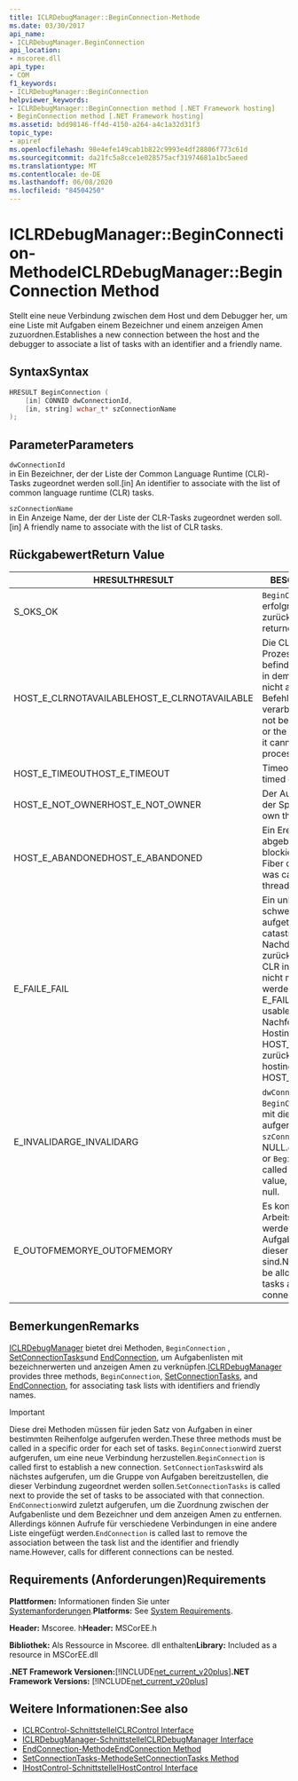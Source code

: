 ```yaml
---
title: ICLRDebugManager::BeginConnection-Methode
ms.date: 03/30/2017
api_name:
- ICLRDebugManager.BeginConnection
api_location:
- mscoree.dll
api_type:
- COM
f1_keywords:
- ICLRDebugManager::BeginConnection
helpviewer_keywords:
- ICLRDebugManager::BeginConnection method [.NET Framework hosting]
- BeginConnection method [.NET Framework hosting]
ms.assetid: bdd98146-ff4d-4150-a264-a4c1a32d31f3
topic_type:
- apiref
ms.openlocfilehash: 98e4efe149cab1b822c9993e4df28806f773c61d
ms.sourcegitcommit: da21fc5a8cce1e028575acf31974681a1bc5aeed
ms.translationtype: MT
ms.contentlocale: de-DE
ms.lasthandoff: 06/08/2020
ms.locfileid: "84504250"
---
```

# <a name="iclrdebugmanagerbeginconnection-method"></a><span data-ttu-id="d42b3-102">ICLRDebugManager::BeginConnection-Methode</span><span class="sxs-lookup"><span data-stu-id="d42b3-102">ICLRDebugManager::BeginConnection Method</span></span>
<span data-ttu-id="d42b3-103">Stellt eine neue Verbindung zwischen dem Host und dem Debugger her, um eine Liste mit Aufgaben einem Bezeichner und einem anzeigen Amen zuzuordnen.</span><span class="sxs-lookup"><span data-stu-id="d42b3-103">Establishes a new connection between the host and the debugger to associate a list of tasks with an identifier and a friendly name.</span></span>  
  
## <a name="syntax"></a><span data-ttu-id="d42b3-104">Syntax</span><span class="sxs-lookup"><span data-stu-id="d42b3-104">Syntax</span></span>  
  
```cpp  
HRESULT BeginConnection (  
    [in] CONNID dwConnectionId,  
    [in, string] wchar_t* szConnectionName  
);  
```  
  
## <a name="parameters"></a><span data-ttu-id="d42b3-105">Parameter</span><span class="sxs-lookup"><span data-stu-id="d42b3-105">Parameters</span></span>  
 `dwConnectionId`  
 <span data-ttu-id="d42b3-106">in Ein Bezeichner, der der Liste der Common Language Runtime (CLR)-Tasks zugeordnet werden soll.</span><span class="sxs-lookup"><span data-stu-id="d42b3-106">[in] An identifier to associate with the list of common language runtime (CLR) tasks.</span></span>  
  
 `szConnectionName`  
 <span data-ttu-id="d42b3-107">in Ein Anzeige Name, der der Liste der CLR-Tasks zugeordnet werden soll.</span><span class="sxs-lookup"><span data-stu-id="d42b3-107">[in] A friendly name to associate with the list of CLR tasks.</span></span>  
  
## <a name="return-value"></a><span data-ttu-id="d42b3-108">Rückgabewert</span><span class="sxs-lookup"><span data-stu-id="d42b3-108">Return Value</span></span>  
  
|<span data-ttu-id="d42b3-109">HRESULT</span><span class="sxs-lookup"><span data-stu-id="d42b3-109">HRESULT</span></span>|<span data-ttu-id="d42b3-110">BESCHREIBUNG</span><span class="sxs-lookup"><span data-stu-id="d42b3-110">Description</span></span>|  
|-------------|-----------------|  
|<span data-ttu-id="d42b3-111">S_OK</span><span class="sxs-lookup"><span data-stu-id="d42b3-111">S_OK</span></span>|<span data-ttu-id="d42b3-112">`BeginConnection`wurde erfolgreich zurückgegeben.</span><span class="sxs-lookup"><span data-stu-id="d42b3-112">`BeginConnection` returned successfully.</span></span>|  
|<span data-ttu-id="d42b3-113">HOST_E_CLRNOTAVAILABLE</span><span class="sxs-lookup"><span data-stu-id="d42b3-113">HOST_E_CLRNOTAVAILABLE</span></span>|<span data-ttu-id="d42b3-114">Die CLR wurde nicht in einen Prozess geladen, oder die CLR befindet sich in einem Zustand, in dem Sie verwalteten Code nicht ausführen oder den-Befehl nicht erfolgreich verarbeiten kann.</span><span class="sxs-lookup"><span data-stu-id="d42b3-114">The CLR has not been loaded into a process, or the CLR is in a state in which it cannot run managed code or process the call successfully.</span></span>|  
|<span data-ttu-id="d42b3-115">HOST_E_TIMEOUT</span><span class="sxs-lookup"><span data-stu-id="d42b3-115">HOST_E_TIMEOUT</span></span>|<span data-ttu-id="d42b3-116">Timeout des Aufrufes.</span><span class="sxs-lookup"><span data-stu-id="d42b3-116">The call timed out.</span></span>|  
|<span data-ttu-id="d42b3-117">HOST_E_NOT_OWNER</span><span class="sxs-lookup"><span data-stu-id="d42b3-117">HOST_E_NOT_OWNER</span></span>|<span data-ttu-id="d42b3-118">Der Aufrufer ist nicht Besitzer der Sperre.</span><span class="sxs-lookup"><span data-stu-id="d42b3-118">The caller does not own the lock.</span></span>|  
|<span data-ttu-id="d42b3-119">HOST_E_ABANDONED</span><span class="sxs-lookup"><span data-stu-id="d42b3-119">HOST_E_ABANDONED</span></span>|<span data-ttu-id="d42b3-120">Ein Ereignis wurde abgebrochen, während ein blockierter Thread oder eine Fiber darauf wartete.</span><span class="sxs-lookup"><span data-stu-id="d42b3-120">An event was canceled while a blocked thread or fiber was waiting on it.</span></span>|  
|<span data-ttu-id="d42b3-121">E_FAIL</span><span class="sxs-lookup"><span data-stu-id="d42b3-121">E_FAIL</span></span>|<span data-ttu-id="d42b3-122">Ein unbekannter schwerwiegender Fehler ist aufgetreten.</span><span class="sxs-lookup"><span data-stu-id="d42b3-122">An unknown catastrophic failure occurred.</span></span> <span data-ttu-id="d42b3-123">Nachdem eine Methode E_FAIL zurückgegeben hat, kann die CLR innerhalb des Prozesses nicht mehr verwendet werden.</span><span class="sxs-lookup"><span data-stu-id="d42b3-123">After a method returns E_FAIL, the CLR is no longer usable within the process.</span></span> <span data-ttu-id="d42b3-124">Nachfolgende Aufrufe von Hostingmethoden geben HOST_E_CLRNOTAVAILABLE zurück.</span><span class="sxs-lookup"><span data-stu-id="d42b3-124">Subsequent calls to hosting methods return HOST_E_CLRNOTAVAILABLE.</span></span>|  
|<span data-ttu-id="d42b3-125">E_INVALIDARG</span><span class="sxs-lookup"><span data-stu-id="d42b3-125">E_INVALIDARG</span></span>|<span data-ttu-id="d42b3-126">`dwConnectionId`war NULL, oder `BeginConnection` wurde bereits mit diesem `dwConnectionId` Wert aufgerufen, oder `szConnectionName` war NULL.</span><span class="sxs-lookup"><span data-stu-id="d42b3-126">`dwConnectionId` was zero, or `BeginConnection` was already called using this `dwConnectionId` value, or `szConnectionName` was null.</span></span>|  
|<span data-ttu-id="d42b3-127">E_OUTOFMEMORY</span><span class="sxs-lookup"><span data-stu-id="d42b3-127">E_OUTOFMEMORY</span></span>|<span data-ttu-id="d42b3-128">Es konnte nicht genügend Arbeitsspeicher zugeordnet werden, um die Liste der Aufgaben zu speichern, die dieser Verbindung zugeordnet sind.</span><span class="sxs-lookup"><span data-stu-id="d42b3-128">Not enough memory could be allocated to hold the list of tasks associated with this connection.</span></span>|  
  
## <a name="remarks"></a><span data-ttu-id="d42b3-129">Bemerkungen</span><span class="sxs-lookup"><span data-stu-id="d42b3-129">Remarks</span></span>  
 <span data-ttu-id="d42b3-130">[ICLRDebugManager](iclrdebugmanager-interface.md) bietet drei Methoden, `BeginConnection` , [SetConnectionTasks](iclrdebugmanager-setconnectiontasks-method.md)und [EndConnection](iclrdebugmanager-endconnection-method.md), um Aufgabenlisten mit bezeichnerwerten und anzeigen Amen zu verknüpfen.</span><span class="sxs-lookup"><span data-stu-id="d42b3-130">[ICLRDebugManager](iclrdebugmanager-interface.md) provides three methods, `BeginConnection`, [SetConnectionTasks](iclrdebugmanager-setconnectiontasks-method.md), and [EndConnection](iclrdebugmanager-endconnection-method.md), for associating task lists with identifiers and friendly names.</span></span>  
  
> [!IMPORTANT]
> <span data-ttu-id="d42b3-131">Diese drei Methoden müssen für jeden Satz von Aufgaben in einer bestimmten Reihenfolge aufgerufen werden.</span><span class="sxs-lookup"><span data-stu-id="d42b3-131">These three methods must be called in a specific order for each set of tasks.</span></span> <span data-ttu-id="d42b3-132">`BeginConnection`wird zuerst aufgerufen, um eine neue Verbindung herzustellen.</span><span class="sxs-lookup"><span data-stu-id="d42b3-132">`BeginConnection` is called first to establish a new connection.</span></span> <span data-ttu-id="d42b3-133">`SetConnectionTasks`wird als nächstes aufgerufen, um die Gruppe von Aufgaben bereitzustellen, die dieser Verbindung zugeordnet werden sollen.</span><span class="sxs-lookup"><span data-stu-id="d42b3-133">`SetConnectionTasks` is called next to provide the set of tasks to be associated with that connection.</span></span> <span data-ttu-id="d42b3-134">`EndConnection`wird zuletzt aufgerufen, um die Zuordnung zwischen der Aufgabenliste und dem Bezeichner und dem anzeigen Amen zu entfernen. Allerdings können Aufrufe für verschiedene Verbindungen in eine andere Liste eingefügt werden.</span><span class="sxs-lookup"><span data-stu-id="d42b3-134">`EndConnection` is called last to remove the association between the task list and the identifier and friendly name.However, calls for different connections can be nested.</span></span>  
  
## <a name="requirements"></a><span data-ttu-id="d42b3-135">Requirements (Anforderungen)</span><span class="sxs-lookup"><span data-stu-id="d42b3-135">Requirements</span></span>  
 <span data-ttu-id="d42b3-136">**Plattformen:** Informationen finden Sie unter [Systemanforderungen](../../get-started/system-requirements.md).</span><span class="sxs-lookup"><span data-stu-id="d42b3-136">**Platforms:** See [System Requirements](../../get-started/system-requirements.md).</span></span>  
  
 <span data-ttu-id="d42b3-137">**Header:** Mscoree. h</span><span class="sxs-lookup"><span data-stu-id="d42b3-137">**Header:** MSCorEE.h</span></span>  
  
 <span data-ttu-id="d42b3-138">**Bibliothek:** Als Ressource in Mscoree. dll enthalten</span><span class="sxs-lookup"><span data-stu-id="d42b3-138">**Library:** Included as a resource in MSCorEE.dll</span></span>  
  
 <span data-ttu-id="d42b3-139">**.NET Framework Versionen:**[!INCLUDE[net_current_v20plus](../../../../includes/net-current-v20plus-md.md)]</span><span class="sxs-lookup"><span data-stu-id="d42b3-139">**.NET Framework Versions:** [!INCLUDE[net_current_v20plus](../../../../includes/net-current-v20plus-md.md)]</span></span>  
  
## <a name="see-also"></a><span data-ttu-id="d42b3-140">Weitere Informationen:</span><span class="sxs-lookup"><span data-stu-id="d42b3-140">See also</span></span>

- [<span data-ttu-id="d42b3-141">ICLRControl-Schnittstelle</span><span class="sxs-lookup"><span data-stu-id="d42b3-141">ICLRControl Interface</span></span>](iclrcontrol-interface.md)
- [<span data-ttu-id="d42b3-142">ICLRDebugManager-Schnittstelle</span><span class="sxs-lookup"><span data-stu-id="d42b3-142">ICLRDebugManager Interface</span></span>](iclrdebugmanager-interface.md)
- [<span data-ttu-id="d42b3-143">EndConnection-Methode</span><span class="sxs-lookup"><span data-stu-id="d42b3-143">EndConnection Method</span></span>](iclrdebugmanager-endconnection-method.md)
- [<span data-ttu-id="d42b3-144">SetConnectionTasks-Methode</span><span class="sxs-lookup"><span data-stu-id="d42b3-144">SetConnectionTasks Method</span></span>](iclrdebugmanager-setconnectiontasks-method.md)
- [<span data-ttu-id="d42b3-145">IHostControl-Schnittstelle</span><span class="sxs-lookup"><span data-stu-id="d42b3-145">IHostControl Interface</span></span>](ihostcontrol-interface.md)
